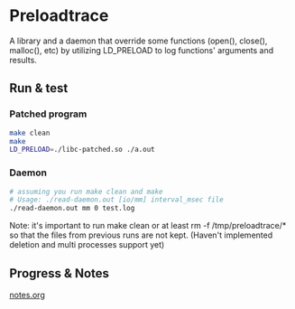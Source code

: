 # Preloadtrace

A library and a daemon that override some functions (open(), close(), malloc(), etc) by utilizing LD_PRELOAD to log functions' arguments and results.

## Run & test

### Patched program

```bash
make clean
make
LD_PRELOAD=./libc-patched.so ./a.out
```

### Daemon
```bash
# assuming you run make clean and make
# Usage: ./read-daemon.out [io/mm] interval_msec file
./read-daemon.out mm 0 test.log
```

Note: it's important to run make clean or at least rm -f /tmp/preloadtrace/* so that the files from previous runs are not kept. (Haven't implemented deletion and multi processes support yet)

## Progress & Notes

[notes.org](notes.org)
